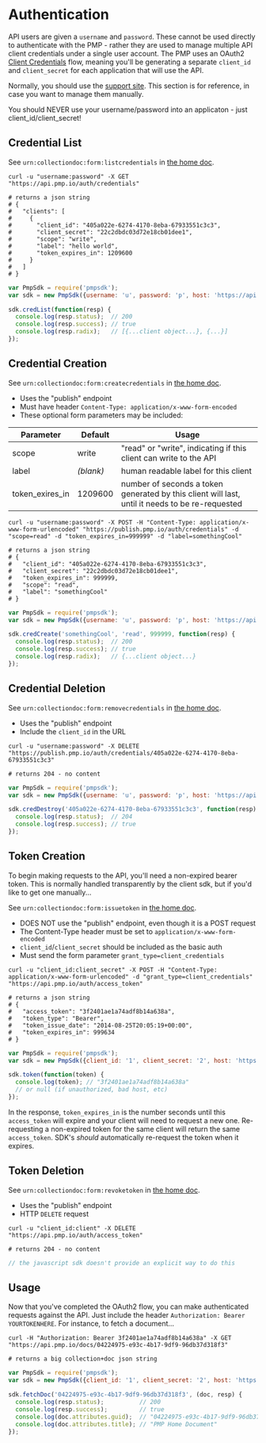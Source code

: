 # Authentication

API users are given a `username` and `password`.  These cannot be used directly to authenticate with the PMP - rather they are used to manage multiple API client credentials under a single user account.  The PMP uses an OAuth2 [Client Credentials](http://techblog.hybris.com/2012/07/09/oauth-the-client-credentials-flow/) flow, meaning you'll be generating a separate `client_id` and `client_secret` for each application that will use the API.

Normally, you should use the [support site](http://support.pmp.io/credentials).  This section is for reference, in case you want to manage them manually.

<div class="alert alert-warning">You should NEVER use your username/password into an applicaton - just client_id/client_secret!</div>

## Credential List

See `urn:collectiondoc:form:listcredentials` in [the home doc](https://api.pmp.io).

```shell
curl -u "username:password" -X GET "https://api.pmp.io/auth/credentials"

# returns a json string
# {
#   "clients": [
#     {
#       "client_id": "405a022e-6274-4170-8eba-67933551c3c3",
#       "client_secret": "22c2dbdc03d72e18cb01dee1",
#       "scope": "write",
#       "label": "hello world",
#       "token_expires_in": 1209600
#     }
#   ]
# }
```

```javascript
var PmpSdk = require('pmpsdk');
var sdk = new PmpSdk({username: 'u', password: 'p', host: 'https://api.pmp.io'});

sdk.credList(function(resp) {
  console.log(resp.status);  // 200
  console.log(resp.success); // true
  console.log(resp.radix);   // [{...client object...}, {...}]
});
```

## Credential Creation

See `urn:collectiondoc:form:createcredentials` in [the home doc](https://api.pmp.io).

* Uses the "publish" endpoint
* Must have header `Content-Type: application/x-www-form-encoded`
* These optional form parameters may be included:

Parameter       | Default   | Usage
--------------- | --------- | -----
scope           | write     | "read" or "write", indicating if this client can write to the API
label           | *(blank)* | human readable label for this client
token_exires_in | 1209600   | number of seconds a token generated by this client will last, until it needs to be re-requested

```shell
curl -u "username:password" -X POST -H "Content-Type: application/x-www-form-urlencoded" "https://publish.pmp.io/auth/credentials" -d "scope=read" -d "token_expires_in=999999" -d "label=somethingCool"

# returns a json string
# {
#   "client_id": "405a022e-6274-4170-8eba-67933551c3c3",
#   "client_secret": "22c2dbdc03d72e18cb01dee1",
#   "token_expires_in": 999999,
#   "scope": "read",
#   "label": "somethingCool"
# }
```

```javascript
var PmpSdk = require('pmpsdk');
var sdk = new PmpSdk({username: 'u', password: 'p', host: 'https://api.pmp.io'});

sdk.credCreate('somethingCool', 'read', 999999, function(resp) {
  console.log(resp.status);  // 200
  console.log(resp.success); // true
  console.log(resp.radix);   // {...client object...}
});
```

## Credential Deletion

See `urn:collectiondoc:form:removecredentials` in [the home doc](https://api.pmp.io).

* Uses the "publish" endpoint
* Include the `client_id` in the URL

```shell
curl -u "username:password" -X DELETE "https://publish.pmp.io/auth/credentials/405a022e-6274-4170-8eba-67933551c3c3"

# returns 204 - no content
```

```javascript
var PmpSdk = require('pmpsdk');
var sdk = new PmpSdk({username: 'u', password: 'p', host: 'https://api.pmp.io'});

sdk.credDestroy('405a022e-6274-4170-8eba-67933551c3c3', function(resp) {
  console.log(resp.status);  // 204
  console.log(resp.success); // true
});
```

## Token Creation

To begin making requests to the API, you'll need a non-expired bearer token.  This is normally handled transparently by the client sdk, but if you'd like to get one manually...

See `urn:collectiondoc:form:issuetoken` in [the home doc](https://api.pmp.io).

* DOES NOT use the "publish" endpoint, even though it is a POST request
* The Content-Type header must be set to `application/x-www-form-encoded`
* `client_id`/`client_secret` should be included as the basic auth
* Must send the form parameter `grant_type=client_credentials`

```shell
curl -u "client_id:client_secret" -X POST -H "Content-Type: application/x-www-form-urlencoded" -d "grant_type=client_credentials" "https://api.pmp.io/auth/access_token"

# returns a json string
# {
#   "access_token": "3f2401ae1a74adf8b14a638a",
#   "token_type": "Bearer",
#   "token_issue_date": "2014-08-25T20:05:19+00:00",
#   "token_expires_in": 999634
# }
```

```javascript
var PmpSdk = require('pmpsdk');
var sdk = new PmpSdk({client_id: '1', client_secret: '2', host: 'https://api.pmp.io'});

sdk.token(function(token) {
  console.log(token); // "3f2401ae1a74adf8b14a638a"
  // or null (if unauthorized, bad host, etc)
});
```

In the response, `token_expires_in` is the number seconds until this `access_token` will expire and your client will need to request a new one.  Re-requesting a non-expired token for the same client will return the same `access_token`.  SDK's *should* automatically re-request the token when it expires.

## Token Deletion

See `urn:collectiondoc:form:revoketoken` in [the home doc](https://api.pmp.io).

* Uses the "publish" endpoint
* HTTP `DELETE` request

```shell
curl -u "client_id:client" -X DELETE "https://api.pmp.io/auth/access_token"

# returns 204 - no content
```

```javascript
// the javascript sdk doesn't provide an explicit way to do this
```

## Usage

Now that you've completed the OAuth2 flow, you can make authenticated requests against the API.  Just include the header `Authorization: Bearer YOURTOKENHERE`.  For instance, to fetch a document...

```shell
curl -H "Authorization: Bearer 3f2401ae1a74adf8b14a638a" -X GET "https://api.pmp.io/docs/04224975-e93c-4b17-9df9-96db37d318f3"

# returns a big collection+doc json string
```

```javascript
var PmpSdk = require('pmpsdk');
var sdk = new PmpSdk({client_id: '1', client_secret: '2', host: 'https://api.pmp.io'});

sdk.fetchDoc('04224975-e93c-4b17-9df9-96db37d318f3', (doc, resp) {
  console.log(resp.status);          // 200
  console.log(resp.success);         // true
  console.log(doc.attributes.guid);  // "04224975-e93c-4b17-9df9-96db37d318f3"
  console.log(doc.attributes.title); // "PMP Home Document"
});
```
